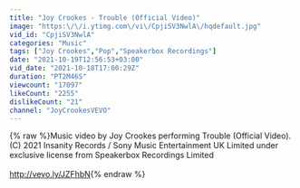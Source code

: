 ```yaml
---
title: "Joy Crookes - Trouble (Official Video)"
image: "https:\/\/i.ytimg.com\/vi\/CpjiSV3NwlA\/hqdefault.jpg"
vid_id: "CpjiSV3NwlA"
categories: "Music"
tags: ["Joy Crookes","Pop","Speakerbox Recordings"]
date: "2021-10-19T12:56:53+03:00"
vid_date: "2021-10-18T17:00:29Z"
duration: "PT2M46S"
viewcount: "17097"
likeCount: "2255"
dislikeCount: "21"
channel: "JoyCrookesVEVO"
---
```

{% raw %}Music video by Joy Crookes performing Trouble (Official Video). (C) 2021 Insanity Records / Sony Music Entertainment UK Limited under exclusive license from Speakerbox Recordings Limited<br /><br /><a rel="nofollow" target="blank" href="http://vevo.ly/JZFhbN">http://vevo.ly/JZFhbN</a>{% endraw %}
